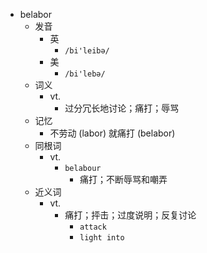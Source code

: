 - belabor
  - 发音
    - 英
      - `/bi'leibə/`
    - 美
      - `/bi'lebə/`
  - 词义
    - vt.
      - 过分冗长地讨论；痛打；辱骂
  - 记忆
    - 不劳动 (labor) 就痛打 (belabor)
  - 同根词
    - vt.
      - `belabour`
        - 痛打；不断辱骂和嘲弄
  - 近义词
    - vt.
      - 痛打；抨击；过度说明；反复讨论
        - `attack`
        - `light into`

